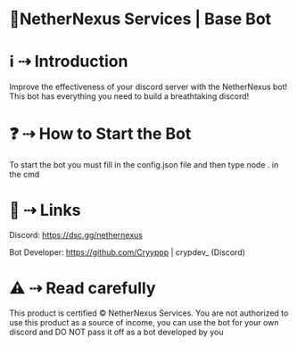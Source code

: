 ﻿# 🤖NetherNexus Services | Base Bot

# ℹ️ ⇢ Introduction

Improve the effectiveness of your discord server with the NetherNexus bot! This bot has everything you need to build a breathtaking discord!

# ❓ ⇢ How to Start the Bot

To start the bot you must fill in the config.json file and then type node . in the cmd

# 🔗 ⇢ Links

Discord: https://dsc.gg/nethernexus

Bot Developer: https://github.com/Cryyppp | crypdev_ (Discord)

# ⚠️ ⇢ Read carefully

This product is certified © NetherNexus Services. You are not authorized to use this product as a source of income, you can use the bot for your own discord and DO NOT pass it off as a bot developed by you
